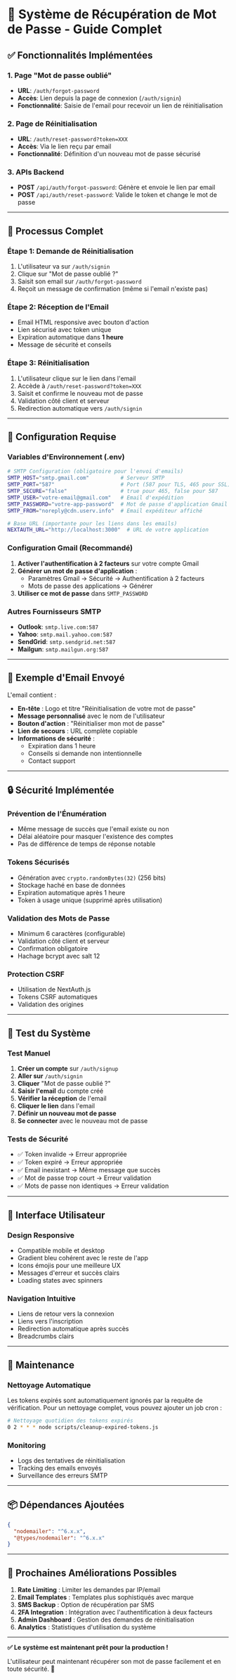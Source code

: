 # 🔐 Système de Récupération de Mot de Passe - Guide Complet

## **✅ Fonctionnalités Implémentées**

### **1. Page "Mot de passe oublié"**
- **URL**: `/auth/forgot-password`
- **Accès**: Lien depuis la page de connexion (`/auth/signin`)
- **Fonctionnalité**: Saisie de l'email pour recevoir un lien de réinitialisation

### **2. Page de Réinitialisation**
- **URL**: `/auth/reset-password?token=XXX`
- **Accès**: Via le lien reçu par email
- **Fonctionnalité**: Définition d'un nouveau mot de passe sécurisé

### **3. APIs Backend**
- **POST** `/api/auth/forgot-password`: Génère et envoie le lien par email
- **POST** `/api/auth/reset-password`: Valide le token et change le mot de passe

---

## **🚀 Processus Complet**

### **Étape 1: Demande de Réinitialisation**
1. L'utilisateur va sur `/auth/signin`
2. Clique sur "Mot de passe oublié ?"
3. Saisit son email sur `/auth/forgot-password`
4. Reçoit un message de confirmation (même si l'email n'existe pas)

### **Étape 2: Réception de l'Email**
- Email HTML responsive avec bouton d'action
- Lien sécurisé avec token unique
- Expiration automatique dans **1 heure**
- Message de sécurité et conseils

### **Étape 3: Réinitialisation**
1. L'utilisateur clique sur le lien dans l'email
2. Accède à `/auth/reset-password?token=XXX`
3. Saisit et confirme le nouveau mot de passe
4. Validation côté client et serveur
5. Redirection automatique vers `/auth/signin`

---

## **🔧 Configuration Requise**

### **Variables d'Environnement (.env)**
```bash
# SMTP Configuration (obligatoire pour l'envoi d'emails)
SMTP_HOST="smtp.gmail.com"          # Serveur SMTP
SMTP_PORT="587"                     # Port (587 pour TLS, 465 pour SSL)
SMTP_SECURE="false"                 # true pour 465, false pour 587
SMTP_USER="votre-email@gmail.com"   # Email d'expédition
SMTP_PASSWORD="votre-app-password"  # Mot de passe d'application Gmail
SMTP_FROM="noreply@cdn.userv.info"  # Email expéditeur affiché

# Base URL (importante pour les liens dans les emails)
NEXTAUTH_URL="http://localhost:3000"  # URL de votre application
```

### **Configuration Gmail (Recommandé)**
1. **Activer l'authentification à 2 facteurs** sur votre compte Gmail
2. **Générer un mot de passe d'application** :
   - Paramètres Gmail → Sécurité → Authentification à 2 facteurs
   - Mots de passe des applications → Générer
3. **Utiliser ce mot de passe** dans `SMTP_PASSWORD`

### **Autres Fournisseurs SMTP**
- **Outlook**: `smtp.live.com:587`
- **Yahoo**: `smtp.mail.yahoo.com:587`
- **SendGrid**: `smtp.sendgrid.net:587`
- **Mailgun**: `smtp.mailgun.org:587`

---

## **📧 Exemple d'Email Envoyé**

L'email contient :
- **En-tête** : Logo et titre "Réinitialisation de votre mot de passe"
- **Message personnalisé** avec le nom de l'utilisateur
- **Bouton d'action** : "Réinitialiser mon mot de passe"
- **Lien de secours** : URL complète copiable
- **Informations de sécurité** :
  - Expiration dans 1 heure
  - Conseils si demande non intentionnelle
  - Contact support

---

## **🔒 Sécurité Implémentée**

### **Prévention de l'Énumération**
- Même message de succès que l'email existe ou non
- Délai aléatoire pour masquer l'existence des comptes
- Pas de différence de temps de réponse notable

### **Tokens Sécurisés**
- Génération avec `crypto.randomBytes(32)` (256 bits)
- Stockage haché en base de données
- Expiration automatique après 1 heure
- Token à usage unique (supprimé après utilisation)

### **Validation des Mots de Passe**
- Minimum 6 caractères (configurable)
- Validation côté client et serveur
- Confirmation obligatoire
- Hachage bcrypt avec salt 12

### **Protection CSRF**
- Utilisation de NextAuth.js
- Tokens CSRF automatiques
- Validation des origines

---

## **🧪 Test du Système**

### **Test Manuel**
1. **Créer un compte** sur `/auth/signup`
2. **Aller sur** `/auth/signin`
3. **Cliquer** "Mot de passe oublié ?"
4. **Saisir l'email** du compte créé
5. **Vérifier la réception** de l'email
6. **Cliquer le lien** dans l'email
7. **Définir un nouveau mot de passe**
8. **Se connecter** avec le nouveau mot de passe

### **Tests de Sécurité**
- ✅ Token invalide → Erreur appropriée
- ✅ Token expiré → Erreur appropriée
- ✅ Email inexistant → Même message que succès
- ✅ Mot de passe trop court → Erreur validation
- ✅ Mots de passe non identiques → Erreur validation

---

## **📱 Interface Utilisateur**

### **Design Responsive**
- Compatible mobile et desktop
- Gradient bleu cohérent avec le reste de l'app
- Icons émojis pour une meilleure UX
- Messages d'erreur et succès clairs
- Loading states avec spinners

### **Navigation Intuitive**
- Liens de retour vers la connexion
- Liens vers l'inscription
- Redirection automatique après succès
- Breadcrumbs clairs

---

## **🔧 Maintenance**

### **Nettoyage Automatique**
Les tokens expirés sont automatiquement ignorés par la requête de vérification. Pour un nettoyage complet, vous pouvez ajouter un job cron :

```bash
# Nettoyage quotidien des tokens expirés
0 2 * * * node scripts/cleanup-expired-tokens.js
```

### **Monitoring**
- Logs des tentatives de réinitialisation
- Tracking des emails envoyés
- Surveillance des erreurs SMTP

---

## **📦 Dépendances Ajoutées**

```json
{
  "nodemailer": "^6.x.x",
  "@types/nodemailer": "^6.x.x"
}
```

---

## **🎯 Prochaines Améliorations Possibles**

1. **Rate Limiting** : Limiter les demandes par IP/email
2. **Email Templates** : Templates plus sophistiqués avec marque
3. **SMS Backup** : Option de récupération par SMS
4. **2FA Integration** : Intégration avec l'authentification à deux facteurs
5. **Admin Dashboard** : Gestion des demandes de réinitialisation
6. **Analytics** : Statistiques d'utilisation du système

---

**✅ Le système est maintenant prêt pour la production !**

L'utilisateur peut maintenant récupérer son mot de passe facilement et en toute sécurité. 🔐